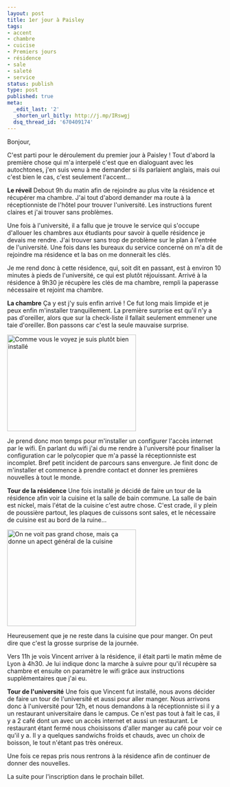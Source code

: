 ```yaml
---
layout: post
title: 1er jour à Paisley
tags:
- accent
- chambre
- cuicise
- Premiers jours
- résidence
- sale
- saleté
- service
status: publish
type: post
published: true
meta:
  _edit_last: '2'
  _shorten_url_bitly: http://j.mp/IRswgj
  dsq_thread_id: '670409174'
---
```

Bonjour,

C'est parti pour le déroulement du premier jour à Paisley !
Tout d'abord la première chose qui m'a interpelé c'est que en dialoguant avec les autochtones, j'en suis venu à me demander si ils parlaient anglais, mais oui c'est bien le cas, c'est seulement l'accent...

<strong>Le réveil</strong>
Debout 9h du matin afin de rejoindre au plus vite la résidence et récupérer ma chambre. J'ai tout d'abord demander ma route à la réceptionniste de l'hôtel pour trouver l'université. Les instructions furent claires et j'ai trouver sans problèmes.

Une fois à l'université, il a fallu que je trouve le service qui s'occupe d'allouer les chambres aux étudiants pour savoir à quelle résidence je devais me rendre. J'ai trouver sans trop de problème sur le plan à l'entrée de l'université. Une fois dans les bureaux du service concerné on m'a dit de rejoindre ma résidence et la bas on me donnerait les clés.

Je me rend donc à cette résidence, qui, soit dit en passant, est à environ 10 minutes à pieds de l'université, ce qui est plutôt réjouissant. Arrivé à la résidence à 9h30 je récupère les clés de ma chambre, rempli la paperasse nécessaire et rejoint ma chambre.

<strong>La chambre</strong>
Ça y est j'y suis enfin arrivé ! Ce fut long mais limpide et je peux enfin m'installer tranquillement. La première surprise est qu'il n'y a pas d'oreiller, alors que sur la check-liste il fallait seulement emmener une taie d'oreiller. Bon passons car c'est la seule mauvaise surprise.

<img class="size-medium wp-image-9" title="Le bureau" src="http://luxifer.fr/wordpress/wp-content/uploads/2009/01/29012009045-300x225.jpg" alt="Comme vous le voyez je suis plutôt bien installé" width="300" height="225" />

Je prend donc mon temps pour m'installer un configurer l'accès internet par le wifi. En parlant du wifi j'ai du me rendre à l'université pour finaliser la configuration car le polycopier que m'a passé la réceptionniste est incomplet. Bref petit incident de parcours sans envergure. Je finit donc de m'installer et commence à prendre contact et donner les premières nouvelles à tout le monde.

<strong>Tour de la résidence</strong>
Une fois installé je décidé de faire un tour de la résidence afin voir la cuisine et la salle de bain commune. La salle de bain est nickel, mais l'état de la cuisine c'est autre chose. C'est crade, il y plein de poussière partout, les plaques de cuissons sont sales, et le nécessaire de cuisine est au bord de la ruine...

<img class="size-medium wp-image-11" title="Aperçu de la cuisine" src="http://luxifer.fr/wordpress/wp-content/uploads/2009/01/29012009050-300x225.jpg" alt="On ne voit pas grand chose, mais ça donne un apect général de la cuisine" width="300" height="225" />

Heureusement que je ne reste dans la cuisine que pour manger. On peut dire que c'est la grosse surprise de la journée.

Vers 11h je vois Vincent arriver à la résidence, il était parti le matin même de Lyon à 4h30. Je lui indique donc la marche à suivre pour qu'il récupère sa chambre et ensuite on paramètre le wifi grâce aux instructions supplémentaires que j'ai eu.

<strong>Tour de l'université</strong>
Une fois que Vincent fut installé, nous avons décider de faire un tour de l'université et aussi pour aller manger. Nous arrivons donc à l'université pour 12h, et nous demandons à la réceptionniste si il y a un restaurant universitaire dans le campus. Ce n'est pas tout à fait le cas, il y a 2 café dont un avec un accès internet et aussi un restaurant. Le restaurant étant fermé nous choisissons d'aller manger au café pour voir ce qu'il y a. Il y a quelques sandwichs froids et chauds, avec un choix de boisson, le tout n'étant pas très onéreux.

Une fois ce repas pris nous rentrons à la résidence afin de continuer de donner des nouvelles.

La suite pour l'inscription dans le prochain billet.
